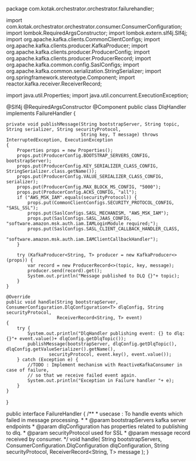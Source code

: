 package com.kotak.orchestrator.orchestrator.failurehandler;

import com.kotak.orchestrator.orchestrator.consumer.ConsumerConfiguration;
import lombok.RequiredArgsConstructor;
import lombok.extern.slf4j.Slf4j;
import org.apache.kafka.clients.CommonClientConfigs;
import org.apache.kafka.clients.producer.KafkaProducer;
import org.apache.kafka.clients.producer.ProducerConfig;
import org.apache.kafka.clients.producer.ProducerRecord;
import org.apache.kafka.common.config.SaslConfigs;
import org.apache.kafka.common.serialization.StringSerializer;
import org.springframework.stereotype.Component;
import reactor.kafka.receiver.ReceiverRecord;

import java.util.Properties;
import java.util.concurrent.ExecutionException;

@Slf4j
@RequiredArgsConstructor
@Component
public class DlqHandler<T> implements FailureHandler<T> {



    private void publishMessage(String bootstrapServer, String topic, String serializer, String securityProtocol,
                                String key, T message) throws InterruptedException, ExecutionException
    {
        Properties props = new Properties();
        props.put(ProducerConfig.BOOTSTRAP_SERVERS_CONFIG, bootstrapServer);
        props.put(ProducerConfig.KEY_SERIALIZER_CLASS_CONFIG, StringSerializer.class.getName());
        props.put(ProducerConfig.VALUE_SERIALIZER_CLASS_CONFIG, serializer);
        props.put(ProducerConfig.MAX_BLOCK_MS_CONFIG, "5000");
        props.put(ProducerConfig.ACKS_CONFIG, "all");
        if ("AWS_MSK_IAM".equals(securityProtocol)) {
            props.put(CommonClientConfigs.SECURITY_PROTOCOL_CONFIG, "SASL_SSL");
            props.put(SaslConfigs.SASL_MECHANISM, "AWS_MSK_IAM");
            props.put(SaslConfigs.SASL_JAAS_CONFIG, "software.amazon.msk.auth.iam.IAMLoginModule required;");
            props.put(SaslConfigs.SASL_CLIENT_CALLBACK_HANDLER_CLASS,
                    "software.amazon.msk.auth.iam.IAMClientCallbackHandler");
        }

        try (KafkaProducer<String, T> producer = new KafkaProducer<>(props)) {
            var record = new ProducerRecord<>(topic, key, message);
            producer.send(record).get();
            System.out.println("Message published to DLQ {}"+ topic);
        }
    }

    @Override
    public void handle(String bootstrapServer, ConsumerConfiguration.DlqConfiguration<T> dlqConfig, String securityProtocol,
                       ReceiverRecord<String, T> event)
    {
        try {
            System.out.println("DlqHandler publishing event: {} to dlq: {}"+ event.value()+ dlqConfig.getDlqTopic());
            publishMessage(bootstrapServer, dlqConfig.getDlqTopic(), dlqConfig.getValueSerializer().getName(),
                    securityProtocol, event.key(), event.value());
        } catch (Exception e) {
            //TODO : Implement mechanism with ReactiveKafkaConsumer in case of failure,
            // so that we receive failed event again.
            System.out.println("Exception in Failure handler "+ e);
        }
    }
}


public interface FailureHandler<T> {
    /**
     * usecase : To handle events which failed in message processing.
     *
     * @param bootstrapServers kafka server endpoints
     * @param dlqConfiguration has properties related to publishing to dlq.
     * @param securityProtocol used for SSL
     * @param message          record received by consumer.
     */
    void handle(
            String bootstrapServers,
            ConsumerConfiguration.DlqConfiguration<T> dlqConfiguration,
            String securityProtocol,
            ReceiverRecord<String, T> message
    );
}

